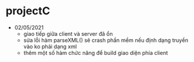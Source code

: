 # projectC

- 02/05/2021
  - giao tiếp giữa client và server đã ổn
  - sửa lỗi hàm parseXML() sẽ crash phần mềm nếu định dạng truyền vào ko phải dạng xml
  - thêm một số hàm chức năng để build giao diện phía client
